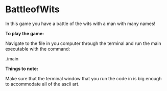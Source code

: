 # BattleofWits
In this game you have a battle of the wits with a man with many names!

**To play the game:**

Navigate to the file in you computer through the terminal and run the 
main executable with the command: 

./main

**Things to note:**

Make sure that the terminal window that you run the code in is big enough
to accommodate all of the ascii art.
